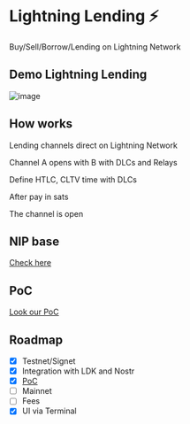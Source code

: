 # Lightning Lending :zap:

 Buy/Sell/Borrow/Lending on Lightning Network 
 
 ## Demo Lightning Lending
 
 ![image](https://user-images.githubusercontent.com/83122757/228208656-9595956b-58e4-494d-af80-624e7b036421.png)


## How works

Lending channels direct on Lightning Network

Channel A opens with B with DLCs and Relays

Define HTLC, CLTV time with DLCs

After pay in sats

The channel is open

## NIP base

[Check here](https://github.com/AreaLayer/NIP-xxx/blob/main/NIP/NIP-xxx.md)

## PoC

[Look our PoC](https://github.com/AreaLayer/Lightning-lending-PoC/tree/main)

## Roadmap

- [X] Testnet/Signet
- [x] Integration with LDK and  Nostr
- [x] [PoC](https://github.com/AreaLayer/Lightning-lending-PoC/)
- [ ] Mainnet
- [ ] Fees
- [X] UI via Terminal
